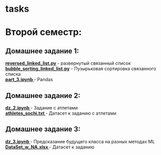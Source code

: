 # tasks
<H1>Второй семестр:</H1>
<H2>Домашнее задание 1:</H2> 
<b><a href= "https://github.com/OnlyGetC/tasks/blob/master/bubble_sorting_linked_list.py">reversed_linked_list.py</a></b> - развернутый связанный список <br>
<b><a href = "https://github.com/OnlyGetC/tasks/blob/master/reversed_linked_list.py">bubble_sorting_linked_list.py</a></b> - Пузырьковая сортировка связанного списка<br>
<b><a href= "https://github.com/OnlyGetC/tasks/blob/master/part_3.ipynb">part_3.ipynb </a></b> - Pandas <br>
<H2>Домашнее задание 2:</H2> 
<b><a href= "https://github.com/OnlyGetC/tasks/blob/master/dz_2.ipynb"> dz_2.ipynb </a></b> - Задание с атлетами <br> 
<b><a href= "https://github.com/OnlyGetC/tasks/blob/master/athletes_sochi.txt">athletes_sochi.txt </a></b> - Датасет к заданию с атлетами <br>
<H2>Домашнее задание 3:</H2> 
<b><a href= "https://github.com/OnlyGetC/tasks/blob/master/dz_3.ipynb"> dz_3.ipynb </a></b> - Предсказание будущего класса на разных методах ML <br>
<b><a href= "https://github.com/OnlyGetC/tasks/blob/master/DataSet_w_NA.xlsx"> DataSet_w_NA.xlsx </a></b> - Датасет к заданию <br>
<!-- <b><a href= "[link]"> [Document name] </a></b> - [Description] <br> -->
